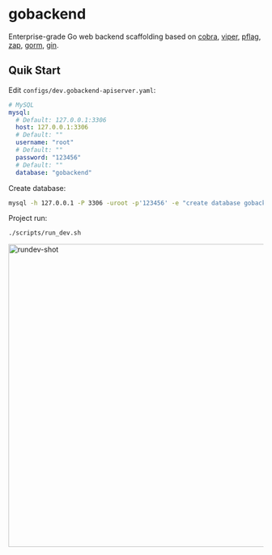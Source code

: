 # gobackend

Enterprise-grade Go web backend scaffolding based on
[cobra][1], [viper][2], [pflag][3], [zap][4], [gorm][5], [gin][6].

[1]: https://github.com/spf13/cobra
[2]: https://github.com/spf13/viper
[3]: https://github.com/spf13/pflag
[4]: https://github.com/uber-go/zap
[5]: https://github.com/go-gorm/gorm
[6]: https://github.com/gin-gonic/gin

## Quik Start

Edit `configs/dev.gobackend-apiserver.yaml`:

```yaml
# MySQL
mysql:
  # Default: 127.0.0.1:3306
  host: 127.0.0.1:3306
  # Default: ""
  username: "root"
  # Default: ""
  password: "123456"
  # Default: ""
  database: "gobackend"
```

Create database:

```sh
mysql -h 127.0.0.1 -P 3306 -uroot -p'123456' -e "create database gobackend;"
```

Project run:

```sh
./scripts/run_dev.sh
```

<img width="599" alt="rundev-shot" src="https://user-images.githubusercontent.com/6139938/141258757-b994bc59-7eee-462e-91a1-ece516035f8a.png">

